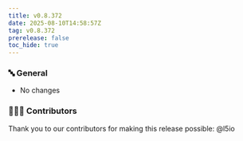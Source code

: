 ```yaml
---
title: v0.8.372
date: 2025-08-10T14:58:57Z
tag: v0.8.372
prerelease: false
toc_hide: true
---
```


### 🔤 General
* No changes

### 👨🏽‍💻 Contributors

Thank you to our contributors for making this release possible:
@l5io

